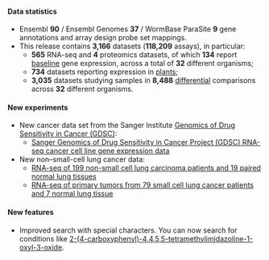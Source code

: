 #### Data statistics

- Ensembl **90** / Ensembl Genomes **37** / WormBase ParaSite **9** gene annotations and array design probe set mappings.    
- This release contains **3,166** datasets (**118,209** assays), in particular:              
    - **565** RNA-seq and **4** proteomics datasets, of which **134** report [baseline](https://www.ebi.ac.uk/gxa/baseline/experiments) gene expression, across a total of **32** different organisms;                    
    - **734** datasets reporting expression in [plants](https://www.ebi.ac.uk/gxa/plant/experiments);                     
    - **3,035** datasets studying samples in **8,488** [differential](https://www.ebi.ac.uk/gxa/help/index.html#differential-expression) comparisons across **32** different organisms.
                        
#### New experiments

- New cancer data set from the Sanger Institute [Genomics of Drug Sensitivity in Cancer (GDSC)](http://www.sanger.ac.uk/science/tools/gdsc-genomics-drug-sensitivity-cancer):               
    - [Sanger Genomics of Drug Sensitivity in Cancer
                            Project (GDSC) RNA-seq cancer cell line gene expression data](https://www.ebi.ac.uk/gxa/experiments/E-MTAB-3983)
- New non–small-cell lung cancer data:    
    - [RNA-seq of 199 non-small cell lung carcinoma patients and 19 paired normal lung tissues](https://www.ebi.ac.uk/gxa/experiments/E-GEOD-81089)
    - [RNA-seq of primary tumors from 79 small cell lung cancer patients and 7 normal lung tissue](https://www.ebi.ac.uk/gxa/experiments/E-GEOD-60052)

#### New features

- Improved search with special characters. You can now search for conditions like [2-(4-carboxyphenyl)-4,4,5,5-tetramethylimidazoline-1-oxyl-3-oxide](https://www.ebi.ac.uk/gxa/search?geneQuery=%5B%5D&organism=&conditionQuery=%5B%7B%22value%22%3A%222-(4-carboxyphenyl)-4%2C4%2C5%2C5-tetramethylimidazoline-1-oxyl-3-oxide%22%7D%5D).